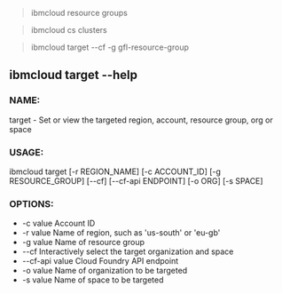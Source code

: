 
  >  
  > ibmcloud resource groups

  > ibmcloud cs clusters 

  > ibmcloud target --cf -g gfl-resource-group
  






## ibmcloud target --help
### NAME:
  target - Set or view the targeted region, account, resource group, org or space

### USAGE:
   ibmcloud target [-r REGION_NAME] [-c ACCOUNT_ID] [-g RESOURCE_GROUP] [--cf] [--cf-api ENDPOINT] [-o ORG] [-s SPACE]

### OPTIONS:
 - -c value        Account ID
 - -r value        Name of region, such as 'us-south' or 'eu-gb'
 -   -g value        Name of resource group
 -   --cf            Interactively select the target organization and space
 -  --cf-api value  Cloud Foundry API endpoint
-   -o value        Name of organization to be targeted
 -  -s value        Name of space to be targeted

